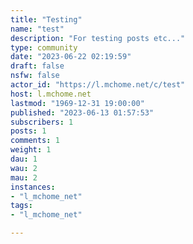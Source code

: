 ```yaml
---
title: "Testing" 
name: "test"
description: "For testing posts etc..."
type: community
date: "2023-06-22 02:19:59"
draft: false
nsfw: false
actor_id: "https://l.mchome.net/c/test"
host: l.mchome.net
lastmod: "1969-12-31 19:00:00"
published: "2023-06-13 01:57:53"
subscribers: 1
posts: 1
comments: 1
weight: 1
dau: 1
wau: 2
mau: 2
instances:
- "l_mchome_net"
tags: 
- "l_mchome_net"

---
```

